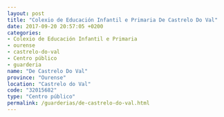 ```yaml
---
layout: post
title: "Colexio de Educación Infantil e Primaria De Castrelo Do Val"
date: 2017-09-20 20:57:05 +0200
categories:
- Colexio de Educación Infantil e Primaria
- ourense
- castrelo-do-val
- Centro público
- guarderia
name: "De Castrelo Do Val"
province: "Ourense"
location: "Castrelo do Val"
code: "32015682"
type: "Centro público"
permalink: /guarderias/de-castrelo-do-val.html
---
```

